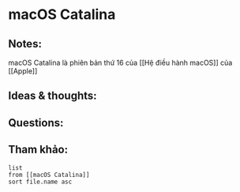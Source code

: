 # macOS Catalina

## Notes:
macOS Catalina là phiên bản thứ 16 của [[Hệ điều hành macOS]] của [[Apple]]

## Ideas & thoughts:

## Questions:


## Tham khảo:
```dataview
list
from [[macOS Catalina]]
sort file.name asc
```